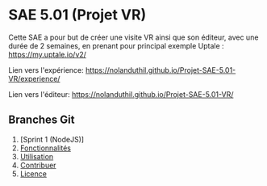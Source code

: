 # SAE 5.01 (Projet VR)
Cette SAE a pour but de créer une visite VR ainsi que son éditeur, avec une durée de 2 semaines, en prenant pour principal exemple Uptale : https://my.uptale.io/v2/

Lien vers l'expérience: https://nolanduthil.github.io/Projet-SAE-5.01-VR/experience/

Lien vers l'éditeur: https://nolanduthil.github.io/Projet-SAE-5.01-VR/

## Branches Git
1. [Sprint 1 (NodeJS)]
2. [Fonctionnalités](#fonctionnalités)
3. [Utilisation](#utilisation)
4. [Contribuer](#contribuer)
5. [Licence](#licence)
